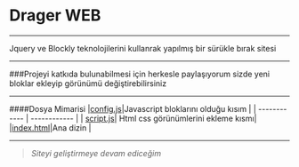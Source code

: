 ﻿# Drager WEB

------------
Jquery ve Blockly teknolojilerini kullanrak yapılmış bir sürükle bırak sitesi


------------

###Projeyi katkıda bulunabilmesi için  herkesle paylaşıyorum sizde yeni bloklar ekleyip görünümü değiştirebilirsiniz

------------
####Dosya Mimarisi
|[config.js](https://www.youtube.com/ "config.js")|Javascript bloklarını olduğu kısım  |
| ------------ | ------------ |
| [script.js](https://www.youtube.com/http:// "script.js")| Html css görünümlerini ekleme kısmı|
|[index.html](https://www.youtube.com/http:// "index.html")|Ana dizin   |

------------
> *Siteyi geliştirmeye devam ediceğim*
